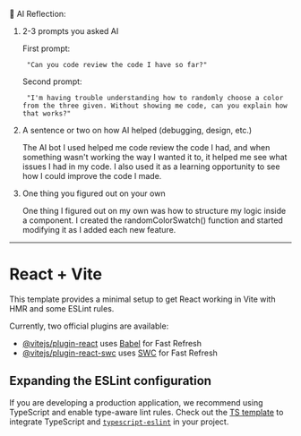 🧠 AI Reflection:

1. 2-3 prompts you asked AI

    First prompt: 
        
        "Can you code review the code I have so far?"

    Second prompt: 
        
        "I'm having trouble understanding how to randomly choose a color from the three given. Without showing me code, can you explain how that works?"


2. A sentence or two on how AI helped (debugging, design, etc.)

    The AI bot I used helped me code review the code I had, and when something wasn't working the way I wanted it to, it helped me see what issues I had in my code. I also used it as a learning opportunity to see how I could improve the code I made. 

3. One thing you figured out on your own

    One thing I figured out on my own was how to structure my logic inside a component. I created the randomColorSwatch() function and started modifying it as I added each new feature.


--------------------------------------------------------------------------------------------------------------------------------------------


# React + Vite

This template provides a minimal setup to get React working in Vite with HMR and some ESLint rules.

Currently, two official plugins are available:

- [@vitejs/plugin-react](https://github.com/vitejs/vite-plugin-react/blob/main/packages/plugin-react/README.md) uses [Babel](https://babeljs.io/) for Fast Refresh
- [@vitejs/plugin-react-swc](https://github.com/vitejs/vite-plugin-react-swc) uses [SWC](https://swc.rs/) for Fast Refresh

## Expanding the ESLint configuration

If you are developing a production application, we recommend using TypeScript and enable type-aware lint rules. Check out the [TS template](https://github.com/vitejs/vite/tree/main/packages/create-vite/template-react-ts) to integrate TypeScript and [`typescript-eslint`](https://typescript-eslint.io) in your project.
